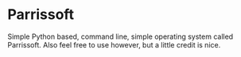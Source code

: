 # Parrissoft
Simple Python based, command line, simple operating system called Parrissoft.
Also feel free to use however, but a little credit is nice.

